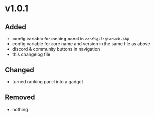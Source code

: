 # v1.0.1 
## Added
- config variable for ranking panel in `config/legionweb.php`
- config variable for core name and version in the same file as above
- discord & community buttons in navigation
- this changelog file

## Changed
- turned ranking panel into a gadget

## Removed
- nothing
